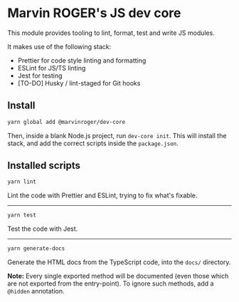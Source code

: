 # Marvin ROGER's JS dev core

This module provides tooling to lint, format, test and write JS modules.

It makes use of the following stack:

- Prettier for code style linting and formatting
- ESLint for JS/TS linting
- Jest for testing
- [TO-DO] Husky / lint-staged for Git hooks

## Install

```bash
yarn global add @marvinroger/dev-core
```

Then, inside a blank Node.js project, run `dev-core init`.
This will install the stack, and add the correct scripts inside the `package.json`.

## Installed scripts

```bash
yarn lint
```

Lint the code with Prettier and ESLint, trying to fix what's fixable.

---

```bash
yarn test
```

Test the code with Jest.

---

```bash
yarn generate-docs
```

Generate the HTML docs from the TypeScript code, into the `docs/` directory.

**Note:** Every single exported method will be documented (even those which are not exported from the entry-point). To ignore such methods, add a `@hidden` annotation.
